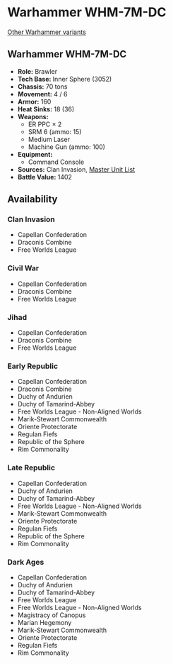 # Warhammer WHM-7M-DC

[Other Warhammer variants](../warhammer.md)

## Warhammer WHM-7M-DC
- **Role:** Brawler
- **Tech Base:** Inner Sphere (3052)
- **Chassis:** 70 tons
- **Movement:** 4 / 6
- **Armor:** 160
- **Heat Sinks:** 18 (36)
- **Weapons:**
  - ER PPC × 2
  - SRM 6 (ammo: 15)
  - Medium Laser
  - Machine Gun (ammo: 100)
- **Equipment:**
  - Command Console
- **Sources:** Clan Invasion, [Master Unit List](http://masterunitlist.info/Unit/Details/5386/warhammer-whm-7m-dc)
- **Battle Value:** 1402

## Availability

### Clan Invasion
- Capellan Confederation
- Draconis Combine
- Free Worlds League

### Civil War
- Capellan Confederation
- Draconis Combine
- Free Worlds League

### Jihad
- Capellan Confederation
- Draconis Combine
- Free Worlds League

### Early Republic
- Capellan Confederation
- Draconis Combine
- Duchy of Andurien
- Duchy of Tamarind-Abbey
- Free Worlds League - Non-Aligned Worlds
- Marik-Stewart Commonwealth
- Oriente Protectorate
- Regulan Fiefs
- Republic of the Sphere
- Rim Commonality

### Late Republic
- Capellan Confederation
- Duchy of Andurien
- Duchy of Tamarind-Abbey
- Free Worlds League - Non-Aligned Worlds
- Marik-Stewart Commonwealth
- Oriente Protectorate
- Regulan Fiefs
- Republic of the Sphere
- Rim Commonality

### Dark Ages
- Capellan Confederation
- Duchy of Andurien
- Duchy of Tamarind-Abbey
- Free Worlds League
- Free Worlds League - Non-Aligned Worlds
- Magistracy of Canopus
- Marian Hegemony
- Marik-Stewart Commonwealth
- Oriente Protectorate
- Regulan Fiefs
- Rim Commonality

